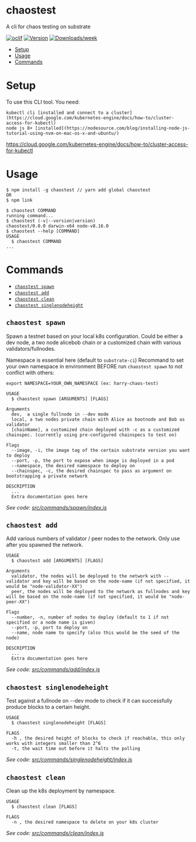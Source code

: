 chaostest
=========

A cli for chaos testing on substrate

[![oclif](https://img.shields.io/badge/cli-oclif-brightgreen.svg)](https://oclif.io)
[![Version](https://img.shields.io/npm/v/chaostest.svg)](https://npmjs.org/package/chaostest)
[![Downloads/week](https://img.shields.io/npm/dw/chaostest.svg)](https://npmjs.org/package/chaostest)

<!-- toc -->
* [Setup](#setup)
* [Usage](#usage)
* [Commands](#commands)
<!-- tocstop -->

# Setup
<!-- setup -->
To use this CLI tool.
You need: 
```
kubectl cli [installed and connect to a cluster](https://cloud.google.com/kubernetes-engine/docs/how-to/cluster-access-for-kubectl)
node js 8+ [installed](https://nodesource.com/blog/installing-node-js-tutorial-using-nvm-on-mac-os-x-and-ubuntu/)
```
https://cloud.google.com/kubernetes-engine/docs/how-to/cluster-access-for-kubectl
<!-- setupstop -->
# Usage
<!-- usage -->
```sh-session
$ npm install -g chaostest // yarn add global chaostest
OR
$ npm link

$ chaostest COMMAND
running command...
$ chaostest (-v|--version|version)
chaostest/0.0.0 darwin-x64 node-v8.16.0
$ chaostest --help [COMMAND]
USAGE
  $ chaostest COMMAND
...
```
<!-- usagestop -->
# Commands
<!-- commands -->
* [`chaostest spawn`](#chaostest-spawn)
* [`chaostest add`](#chaostest-add)
* [`chaostest clean`](#chaostest-clean)
* [`chaostest singlenodeheight`](#chaostest-singlenodeheight)


## `chaostest spawn`

Spawn a testnet based on your local k8s configuration. Could be either a dev node, a two node alicebob chain or a customized chain with various validators/fullnodes.

Namespace is essential here (default to ```substrate-ci```)
Recommand to set your own namespace in environment BEFORE run ```chaostest spawn``` to not conflict with others:
```
export NAMESPACE=YOUR_OWN_NAMESPACE (ex: harry-chaos-test)
```

```
USAGE
  $ chaostest spawn [ARGUMENTS] [FLAGS]

Arguments
  dev,  a single fullnode in --dev mode
  local, a two nodes private chain with Alice as bootnode and Bob as validator
  [chainName], a customized chain deployed with -c as a customized chainspec. (currently using pre-configured chainspecs to test on)

Flags
  --image, -i, the image tag of the certain substrate version you want to deploy
  --port, -p, the port to expose when image is deployed in a pod
  --namespace, the desired namespace to deploy on
  --chainspec, -c, the desired chainspec to pass as argument on bootstrapping a private network
  
DESCRIPTION
  ...
  Extra documentation goes here
```

_See code: [src/commands/spawn/index.js](https://github.com/paritytech/substrate/blob/harry/chaostest-init/.maintain/chaostest/src/commands/spawn/index.js)_

## `chaostest add`

Add various numbers of validator / peer nodes to the network. Only use after you spawned the network.

```
USAGE
  $ chaostest add [ARGUMENTS] [FLAGS]

Arguments
  validator, the nodes will be deployed to the network with --validator and key will be based on the node-name (if not specified, it would be "node-validator-XX")
  peer, the nodes will be deployed to the network as fullnodes and key will be based on the node-name (if not specified, it would be "node-peer-XX")

Flags
  --number, -n, number of nodes to deploy (default to 1 if not specified or a node name is given)
  --port, -p, port to deploy on
  --name, node name to specify (also this would be the seed of the node)
  
DESCRIPTION
  ...
  Extra documentation goes here
```

_See code: [src/commands/add/index.js](https://github.com/paritytech/substrate/blob/harry/chaostest-init/.maintain/chaostest/src/commands/add/index.js)_


## `chaostest singlenodeheight`

Test against a fullnode on --dev mode to check if it can successfully produce blocks to a certain height.

```
USAGE
  $ chaostest singlenodeheight [FLAGS]

FLAGS
  -h , the desired height of blocks to check if reachable, this only works with integers smaller than 2^6 
  -t, the wait time out before it halts the polling
```

_See code: [src/commands/singlenodeheight/index.js](https://github.com/paritytech/substrate/blob/harry/chaostest-init/.maintain/chaostest/src/commands/singlenodeheight/index.js)_

## `chaostest clean`

Clean up the k8s deployment by namespace.

```
USAGE
  $ chaostest clean [FLAGS]

FLAGS
  -n , the desired namespace to delete on your k8s cluster
```

_See code: [src/commands/clean/index.js](https://github.com/paritytech/substrate/blob/harry/chaostest-init/.maintain/chaostest/src/commands/clean/index.js)_
<!-- commandsstop -->
